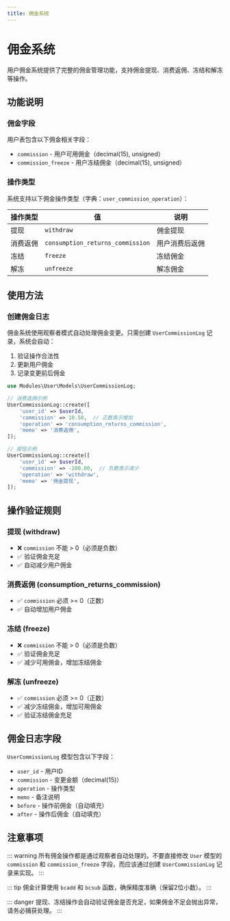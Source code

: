 ```yaml
---
title: 佣金系统
---
```


# 佣金系统

用户佣金系统提供了完整的佣金管理功能，支持佣金提现、消费返佣、冻结和解冻等操作。

## 功能说明

### 佣金字段

用户表包含以下佣金相关字段：
- `commission` - 用户可用佣金（decimal(15), unsigned）
- `commission_freeze` - 用户冻结佣金（decimal(15), unsigned）

### 操作类型

系统支持以下佣金操作类型（字典：`user_commission_operation`）：

| 操作类型 | 值 | 说明 |
|---------|-----|------|
| 提现 | `withdraw` | 佣金提现 |
| 消费返佣 | `consumption_returns_commission` | 用户消费后返佣 |
| 冻结 | `freeze` | 冻结佣金 |
| 解冻 | `unfreeze` | 解冻佣金 |

## 使用方法

### 创建佣金日志

佣金系统使用观察者模式自动处理佣金变更。只需创建 `UserCommissionLog` 记录，系统会自动：

1. 验证操作合法性
2. 更新用户佣金
3. 记录变更前后佣金

```php
use Modules\User\Models\UserCommissionLog;

// 消费返佣示例
UserCommissionLog::create([
    'user_id' => $userId,
    'commission' => 10.50,  // 正数表示增加
    'operation' => 'consumption_returns_commission',
    'memo' => '消费返佣',
]);

// 提现示例
UserCommissionLog::create([
    'user_id' => $userId,
    'commission' => -100.00,  // 负数表示减少
    'operation' => 'withdraw',
    'memo' => '佣金提现',
]);
```

## 操作验证规则

### 提现 (withdraw)
- ❌ `commission` 不能 > 0（必须是负数）
- ✅ 验证佣金充足
- ✅ 自动减少用户佣金

### 消费返佣 (consumption_returns_commission)
- ✅ `commission` 必须 >= 0（正数）
- ✅ 自动增加用户佣金

### 冻结 (freeze)
- ❌ `commission` 不能 > 0（必须是负数）
- ✅ 验证佣金充足
- ✅ 减少可用佣金，增加冻结佣金

### 解冻 (unfreeze)
- ✅ `commission` 必须 >= 0（正数）
- ✅ 减少冻结佣金，增加可用佣金
- ✅ 验证冻结佣金充足

## 佣金日志字段

`UserCommissionLog` 模型包含以下字段：

- `user_id` - 用户ID
- `commission` - 变更金额（decimal(15)）
- `operation` - 操作类型
- `memo` - 备注说明
- `before` - 操作前佣金（自动填充）
- `after` - 操作后佣金（自动填充）

## 注意事项

::: warning
所有佣金操作都是通过观察者自动处理的。不要直接修改 `User` 模型的 `commission` 和 `commission_freeze` 字段，而应该通过创建 `UserCommissionLog` 记录来实现。
:::

::: tip
佣金计算使用 `bcadd` 和 `bcsub` 函数，确保精度准确（保留2位小数）。
:::

::: danger
提现、冻结操作会自动验证佣金是否充足，如果佣金不足会抛出异常，请务必捕获处理。
:::
